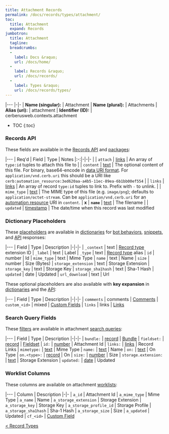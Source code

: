 ```yaml
---
title: Attachment Records
permalink: /docs/records/types/attachment/
toc:
  title: Attachment
  expand: Records
jumbotron:
  title: Attachment
  tagline: 
  breadcrumbs:
  -
    label: Docs &raquo;
    url: /docs/home/
  -
    label: Records &raquo;
    url: /docs/records/
  -
    label: Types &raquo;
    url: /docs/records/types/
---
```


|---
|-|-
| **Name (singular):** | Attachment
| **Name (plural):** | Attachments
| **Alias (uri):** | attachment
| **Identifier (ID):** | cerberusweb.contexts.attachment

* TOC
{:toc}

### Records API

These fields are available in the [Records API](/docs/api/endpoints/records/) and [packages](/docs/packages/):

|---
| Req'd | Field | Type | Notes
|:-:|-|-|-
|   | `attach` | [links](/docs/records/fields/types/links/) | An array of `type:id` tuples to attach this file to 
|   | `content` | [text](/docs/records/fields/types/text/) | The optional content of this file. For binary, base64-encode in [data URI format](https://en.wikipedia.org/wiki/Data_URI_scheme). For `application/vnd.cerb.uri` this should be a URI like `cerb:automation_resource:3ed620aa-a4b5-11ec-89ea-6b1bb00ef554`
|   | `links` | [links](/docs/records/fields/types/links/) | An array of record `type:id` tuples to link to. Prefix with `-` to unlink. 
|   | `mime_type` | [text](/docs/records/fields/types/text/) | The MIME type of this file (e.g. `image/png`); defaults to `application/octet-stream`. Can be `application/vnd.cerb.uri` for an [automation resource](/docs/records/types/automation_resource/) URI in `content`.
| **x** | **`name`** | [text](/docs/records/fields/types/text/) | The filename 
|   | `updated` | [timestamp](/docs/records/fields/types/timestamp/) | The date/time when this record was last modified 

### Dictionary Placeholders

These [placeholders](/docs/bots/scripting/placeholders/) are available in [dictionaries](/docs/bots/behaviors/dictionaries/) for [bot behaviors](/docs/bots/behaviors/), [snippets](/docs/snippets/), and [API](/docs/api/) responses:

|---
| Field | Type | Description
|-|-|-
| `_context` | text | [Record type](/docs/records/types/) extension ID
| `_label` | text | Label
| `_type` | text | [Record type](/docs/records/types/) alias
| `id` | number | Id
| `mime_type` | text | Mime Type
| `name` | text | Name
| `size` | number | Size (Bytes)
| `storage_extension` | text | Storage Extension
| `storage_key` | text | Storage Key
| `storage_sha1hash` | text | Sha-1 Hash
| `updated` | date | Updated
| `url_download` | text | Url

These optional placeholders are also available with **key expansion** in [dictionaries](/docs/bots/behaviors/dictionaries/key-expansion/) and the [API](/docs/api/responses/#expanding-keys-in-api-requests):

|---
| Field | Type | Description
|-|-|-
| `comments` | comments | [Comments](/docs/bots/behaviors/dictionaries/key-expansion/#comments)
| `custom_<id>` | mixed | [Custom Fields](/docs/bots/behaviors/dictionaries/key-expansion/#custom-fields)
| `links` | links | [Links](/docs/bots/behaviors/dictionaries/key-expansion/#links)
	
### Search Query Fields

These [filters](/docs/search/#filters) are available in attachment [search queries](/docs/search/):

|---
| Field | Type | Description
|-|-|-
| `bundle:` | [record](/docs/search/#deep-search) | [Bundle](/docs/records/types/file_bundle/)
| `fieldset:` | [record](/docs/search/#deep-search) | [Fieldset](/docs/records/types/custom_fieldset/)
| `id:` | [number](/docs/search/#numbers) | Attachment Id
| `links:` | [links](/docs/search/#links) | Record Links
| `mimetype:` | [text](/docs/search/#text) | Mime Type
| `name:` | [text](/docs/search/#text) | Name
| `on:` | [text](/docs/search/#text) | On Type
| `on.<type>:` | [record](/docs/search/#deep-search) | On
| `size:` | [number](/docs/search/#numbers) | Size
| `storage.extension:` | [text](/docs/search/#text) | Storage Extension
| `updated:` | [date](/docs/search/#dates) | Updated
	
### Worklist Columns

These columns are available on attachment [worklists](/docs/worklists/):

|---
| Column | Description
|-|-
| `a_id` | Attachment Id
| `a_mime_type` | Mime Type
| `a_name` | Name
| `a_storage_extension` | Storage Extension
| `a_storage_key` | Storage Key
| `a_storage_profile_id` | Storage Profile
| `a_storage_sha1hash` | Sha-1 Hash
| `a_storage_size` | Size
| `a_updated` | Updated
| `cf_<id>` | [Custom Field](/docs/records/types/custom_field/)

<div class="section-nav">
	<div class="left">
		<a href="/docs/records/types/" class="prev">&lt; Record Types</a>
	</div>
	<div class="right align-right">
	</div>
</div>
<div class="clear"></div>